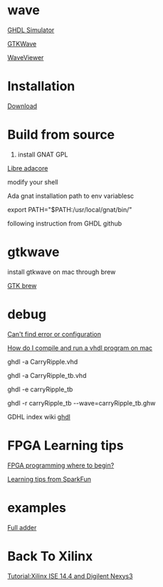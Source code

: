 # wave

[GHDL Simulator](http://ghdl.free.fr/)

[GTKWave](http://gtkwave.sourceforge.net/)

[WaveViewer](http://ghdl.free.fr/site/pmwiki.php?n=Main.WaveViewer)

# Installation

[Download](http://ghdl.free.fr/site/pmwiki.php?n=Main.Download)

# Build from source

1. install GNAT GPL

[Libre adacore](http://libre.adacore.com/download/configurations#)

modify your shell

Ada gnat installation path to env variablesc

export PATH="$PATH:/usr/local/gnat/bin/"

following instruction from GHDL github

# gtkwave

install gtkwave on mac through brew

[GTK brew](http://brewformulas.org/Gtkwave)

# debug

[Can't find error or configuration](http://stackoverflow.com/questions/7455145/vhdl-analysis-issue-with-ghdl/7455238)

[How do I compile and run a vhdl program on mac](http://stackoverflow.com/questions/17069939/how-do-i-compile-and-run-a-vhdl-program-on-mac/17076963)

ghdl -a CarryRipple.vhd

ghdl -a CarryRipple_tb.vhd

ghdl -e carryRipple_tb

ghdl -r carryRipple_tb --wave=carryRipple_tb.ghw

GDHL index wiki
[ghdl](http://home.gna.org/ghdl/ghdl/index.html#Top)

# FPGA Learning tips

[FPGA programming where to begin?](http://electronics.stackexchange.com/questions/41528/fpga-programming-where-to-begin)

[Learning tips from SparkFun](https://www.sparkfun.com/news/1203)

# examples

[Full adder](http://lauri.xn--vsandi-pxa.com/hdl/ghdl.html)

# Back To Xilinx

[Tutorial:Xilinx ISE 14.4 and Digilent Nexys3](www.ece.utah.edu/~kalla/ECE3700/ISE-Tutorial_Nexy3_Full.pdf)
